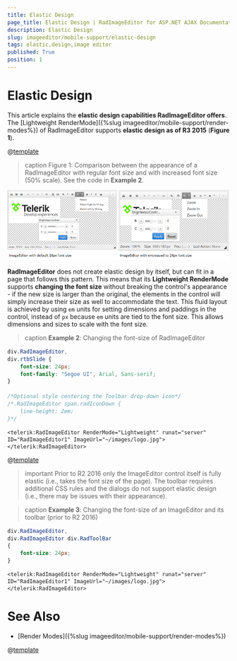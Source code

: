 ```yaml
---
title: Elastic Design
page_title: Elastic Design | RadImageEditor for ASP.NET AJAX Documentation
description: Elastic Design
slug: imageeditor/mobile-support/elastic-design
tags: elastic,design,image editor
published: True
position: 1
---
```


# Elastic Design


This article explains the **elastic design capabilities RadImageEditor offers**. The [Lightweight RenderMode]({%slug imageeditor/mobile-support/render-modes%}) of RadImageEditor supports **elastic design as of R3 2015** (**Figure 1**).

@[template](/_templates/common/render-mode.md#resp-design-desc "slug-el: no, slug-fl: no")


>caption Figure 1: Comparison between the appearance of a RadImageEditor with regular font size and with increased font size (50% scale). See the code in **Example 2**.

![image-editor-elastic-design](images/image-editor-elastic-design.png)


**RadImageEditor** does not create elastic design by itself, but can fit in a page that follows this pattern. This means that its **Lightweight RenderMode** supports **changing the font size** without breaking the control's appearance - if the new size is larger than the original, the elements in the control will simply increase their size as well to accommodate the text. This fluid layout is achieved by using `em` units for setting dimensions and paddings in the control, instead of `px` because `em` units are tied to the font size. This allows dimensions and sizes to scale with the font size.

>caption **Example 2**: Changing the font-size of RadImageEditor 

````CSS
div.RadImageEditor,
div.rtbSlide {
    font-size: 24px;
    font-family: "Segoe UI", Arial, Sans-serif;
}

/*Optional style centering the Toolbar drop-down icon*/
/*.RadImageEditor span.radIconDown {
    line-height: 2em;
}*/
````
````ASP.NET
<telerik:RadImageEditor RenderMode="Lightweight" runat="server" ID="RadImageEditor1" ImageUrl="~/images/logo.jpg"></telerik:RadImageEditor>
````


@[template](/_templates/common/font-size-notes.md#note-and-example "control: RadImageEditor")

>important Prior to R2 2016 only the ImageEditor control itself is fully elastic (i.e., takes the font size of the page). The toolbar requires additional CSS rules and the dialogs do not support elastic design (i.e., there may be issues with their appearance).


>caption **Example 3**: Changing the font-size of an ImageEditor and its toolbar (prior to R2 2016)

````CSS
div.RadImageEditor,
div.RadImageEditor div.RadToolBar
{
	font-size: 24px;
}
````
````ASP.NET
<telerik:RadImageEditor RenderMode="Lightweight" runat="server" ID="RadImageEditor1" ImageUrl="~/images/logo.jpg"></telerik:RadImageEditor>
````


# See Also


 * [Render Modes]({%slug imageeditor/mobile-support/render-modes%})

@[template](/_templates/common/font-size-notes.md#related-resources)
